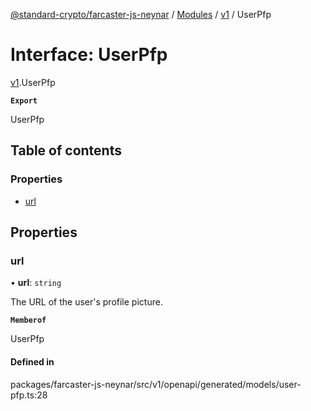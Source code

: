 [@standard-crypto/farcaster-js-neynar](../README.md) / [Modules](../modules.md) / [v1](../modules/v1.md) / UserPfp

# Interface: UserPfp

[v1](../modules/v1.md).UserPfp

**`Export`**

UserPfp

## Table of contents

### Properties

- [url](v1.UserPfp.md#url)

## Properties

### url

• **url**: `string`

The URL of the user\'s profile picture.

**`Memberof`**

UserPfp

#### Defined in

packages/farcaster-js-neynar/src/v1/openapi/generated/models/user-pfp.ts:28
